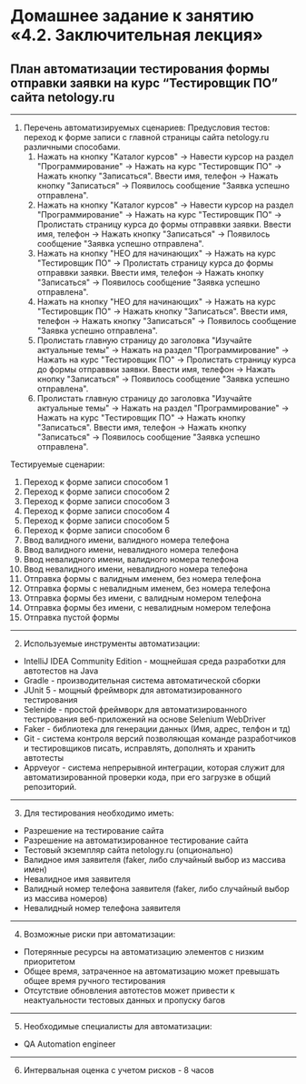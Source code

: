 # Домашнее задание к занятию «4.2. Заключительная лекция»

## План автоматизации тестирования формы отправки заявки на курс “Тестировщик ПО” сайта netology.ru

***

1. Перечень автоматизируемых сценариев:
Предусловия тестов: переход к форме записи с главной страницы сайта netology.ru различными способами.
    1. Нажать на кнопку "Каталог курсов" -> Навести курсор на раздел "Программирование" -> Нажать на курс "Тестировщик ПО" -> Нажать кнопку "Записаться". Ввести имя, телефон -> Нажать кнопку "Записаться" -> Появилось сообщение "Заявка успешно отправлена".
    2. Нажать на кнопку "Каталог курсов" -> Навести курсор на раздел "Программирование" -> Нажать на курс "Тестировщик ПО" -> Пролистать страницу курса до формы отправвки заявки. Ввести имя, телефон -> Нажать кнопку "Записаться" -> Появилось сообщение "Заявка успешно отправлена".
    3. Нажать на кнопку "НЕО для начинающих" -> Нажать на курс "Тестировщик ПО" -> Пролистать страницу курса до формы отправвки заявки. Ввести имя, телефон -> Нажать кнопку "Записаться" -> Появилось сообщение "Заявка успешно отправлена".
    4. Нажать на кнопку "НЕО для начинающих" -> Нажать на курс "Тестировщик ПО" ->  Нажать кнопку "Записаться". Ввести имя, телефон -> Нажать кнопку "Записаться" -> Появилось сообщение "Заявка успешно отправлена".
    5. Пролистать главную страницу до заголовка "Изучайте актуальные темы" -> Нажать на раздел "Программирование" -> Нажать на курс "Тестировщик ПО" -> Пролистать страницу курса до формы отправвки заявки. Ввести имя, телефон -> Нажать кнопку "Записаться" -> Появилось сообщение "Заявка успешно отправлена".
    6. Пролистать главную страницу до заголовка "Изучайте актуальные темы" -> Нажать на раздел "Программирование" -> Нажать на курс "Тестировщик ПО" -> Нажать кнопку "Записаться". Ввести имя, телефон -> Нажать кнопку "Записаться" -> Появилось сообщение "Заявка успешно отправлена".

  Тестируемые сценарии:
 1. Переход к форме записи способом 1
 2. Переход к форме записи способом 2
 3. Переход к форме записи способом 3 
 4. Переход к форме записи способом 4
 5. Переход к форме записи способом 5
 6. Переход к форме записи способом 6
 7. Ввод валидного имени, валидного номера телефона
 8. Ввод валидного имени, невалидного номера телефона
 9. Ввод невалидного имени, валидного номера телефона
 10. Ввод невалидного имени, невалидного номера телефона
 11. Отправка формы с валидным именем, без номера телефона
 12. Отправка формы с невалидным именем, без номера телефона
 13. Отправка формы без имени, с валидным номером телефона
 14. Отправка формы без имени, с невалидным номером телефона
 15. Отправка пустой формы
    

***

2. Используемые инструменты автоматизации:
* IntelliJ IDEA Community Edition -  мощнейшая среда разработки для автотестов на Java
* Gradle - производительная система автоматической сборки
* JUnit 5 - мощный фреймворк для автоматизированного тестирования
* Selenide - простой фреймворк для автоматизированного тестирования веб-приложений на основе Selenium WebDriver
* Faker - библиотека для генерации данных (Имя, адрес, телфон и тд)
* Git - система контроля версий позволяющая команде разработчиков и тестировщиков писать, исправлять, дополнять и хранить автотесты
* Appveyor - система непрерывной интеграции, которая служит для автоматизированной проверки кода, при его загрузке в общий репозиторий.  

***

3. Для тестирования необходимо иметь:
- Разрешение на тестирование сайта
- Разрешение на автоматизированное тестирование сайта
- Тестовый экземпляр сайта netology.ru (опционально)
- Валидное имя заявителя (faker, либо случайный выбор из массива имен)
- Невалидное имя заявителя
- Валидный номер телефона заявителя (faker, либо случайный выбор из массива номеров)
- Невалидный номер телефона заявителя

***

4. Возможные риски при автоматизации:
- Потерянные ресурсы на автоматизацию элементов с низким приоритетом
- Общее время, затраченное на автоматизацию может превышать общее время ручного тестирования
- Отсутствие обновления автотестов может привести к неактуальности тестовых данных и пропуску багов

***
        
5. Необходимые специалисты для автоматизации:
- QA Automation engineer

***

6. Интервальная оценка с учетом рисков - 8 часов
